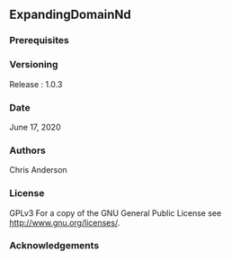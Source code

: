 ## ExpandingDomainNd



### Prerequisites

### Versioning

Release : 1.0.3

### Date 

June 17, 2020 

### Authors

Chris Anderson

### License

GPLv3  For a copy of the GNU General Public License see <http://www.gnu.org/licenses/>.

### Acknowledgements





